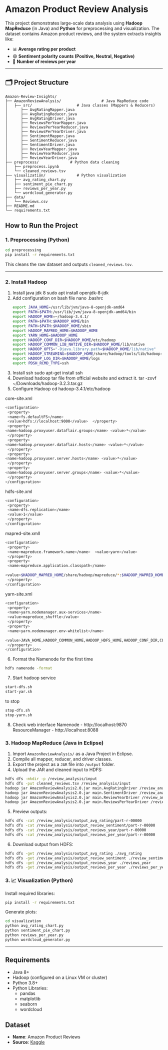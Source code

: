 
# Amazon Product Review Analysis

This project demonstrates large-scale data analysis using **Hadoop MapReduce** (in Java) and **Python** for preprocessing and visualization. The dataset contains Amazon product reviews, and the system extracts insights like:

- 📊 **Average rating per product**
- 😄 **Sentiment polarity counts (Positive, Neutral, Negative)**
- 📅 **Number of reviews per year**

---

## 🗂️ Project Structure

```
Amazon-Review-Insights/
├── AmazonReviewAnalysis/                  # Java MapReduce code
│   ├── src/                    # Java classes (Mappers & Reducers)
│      ├── AvgRatingMapper.java
│      ├── AvgRatingReducer.java
│      ├── AvgRatingDriver.java
│      ├── ReviewsPerYearMapper.java
│      ├── ReviewsPerYearReducer.java
│      ├── ReviewsPerYearDriver.java
│      ├── SentimentMapper.java
│      ├── SentimentReducer.java
│      ├── SentimentDriver.java            
│      ├── ReviewYearMapper.java            
│      ├── ReviewYearReducer.java
│      ├── ReviewYearDriver.java
├── preprocess/              # Python data cleaning
│   ├── preprocess.ipynb
│   └── cleaned_reviews.tsv
├── visualization/              # Python visualization
│   ├── avg_rating_chart.py
│   ├── sentiment_pie_chart.py
│   ├── reviews_per_year.py
│   └── wordcloud_generator.py
├── data/
│   └── Reviews.csv
├── README.md
└── requirements.txt
```


## How to Run the Project

### 1. Preprocessing (Python)

```bash
cd preprocessing
pip install -r requirements.txt
```

This cleans the raw dataset and outputs `cleaned_reviews.tsv`.

---

### 2. Install Hadoop
1. Install java jdk 8
    sudo apt install openjdk-8-jdk
2. Add configuration on bash file
    nano .bashrc
    ```bash
    export JAVA_HOME=/usr/lib/jvm/java-8-openjdk-amd64 
    export PATH=$PATH:/usr/lib/jvm/java-8-openjdk-amd64/bin 
    export HADOOP_HOME=~/hadoop-3.4.1/ 
    export PATH=$PATH:$HADOOP_HOME/bin 
    export PATH=$PATH:$HADOOP_HOME/sbin 
    export HADOOP_MAPRED_HOME=$HADOOP_HOME 
    export YARN_HOME=$HADOOP_HOME 
    export HADOOP_CONF_DIR=$HADOOP_HOME/etc/hadoop 
    export HADOOP_COMMON_LIB_NATIVE_DIR=$HADOOP_HOME/lib/native 
    export HADOOP_OPTS="-Djava.library.path=$HADOOP_HOME/lib/native" 
    export HADOOP_STREAMING=$HADOOP_HOME/share/hadoop/tools/lib/hadoop-streaming-3.4.1.jar
    export HADOOP_LOG_DIR=$HADOOP_HOME/logs 
    export PDSH_RCMD_TYPE=ssh
    ```
3. Install ssh
    sudo apt-get install ssh
4. Download hadoop tar file from official website and extract it.
    tar -zxvf ~/Downloads/hadoop-3.2.3.tar.gz 
5. Configure Hadoop
    cd hadoop-3.4.1/etc/hadoop

core-site.xml
```bash
<configuration> 
 <property> 
 <name>fs.defaultFS</name> 
 <value>hdfs://localhost:9000</value>  </property> 
 <property> 
<name>hadoop.proxyuser.dataflair.groups</name> <value>*</value> 
 </property> 
 <property> 
<name>hadoop.proxyuser.dataflair.hosts</name> <value>*</value> 
 </property> 
 <property> 
<name>hadoop.proxyuser.server.hosts</name> <value>*</value> 
 </property> 
 <property> 
<name>hadoop.proxyuser.server.groups</name> <value>*</value> 
 </property> 
</configuration>
```

hdfs-site.xml
```bash
<configuration> 
 <property> 
 <name>dfs.replication</name> 
 <value>1</value> 
 </property> 
</configuration>
```

mapred-site.xmll
```bash
<configuration> 
 <property> 
 <name>mapreduce.framework.name</name>  <value>yarn</value> 
 </property> 
 <property>
 <name>mapreduce.application.classpath</name> 
  
<value>$HADOOP_MAPRED_HOME/share/hadoop/mapreduce/*:$HADOOP_MAPRED_HOME/share/hadoop/mapreduce/lib/*</value> 
 </property> 
</configuration>
```

yarn-site.xml
```bash
<configuration> 
 <property> 
 <name>yarn.nodemanager.aux-services</name> 
 <value>mapreduce_shuffle</value> 
 </property> 
 <property> 
 <name>yarn.nodemanager.env-whitelist</name> 
  
<value>JAVA_HOME,HADOOP_COMMON_HOME,HADOOP_HDFS_HOME,HADOOP_CONF_DIR,CLASSPATH_PREP END_DISTCACHE,HADOOP_YARN_HOME,HADOOP_MAPRED_HOME</value> 
 </property> 
</configuration>
```
6. Format the Namenode for the first time
```bash
hdfs namenode -format
```

7. Start hadoop service
```bash
start-dfs.sh
start-yar.sh
```
to stop
```bash
stop-dfs.sh
stop-yarn.sh
```

8. Check web interface
Namenode - http://localhost:9870
ResourceManager - http://localhost:8088


### 3. Hadoop MapReduce (Java in Eclipse)

1. Import `AmazonReviewAnalysis/` as a Java Project in Eclipse.
2. Compile all mapper, reducer, and driver classes.
3. Export the project as a `JAR` file into `/output` folder.
4. Upload the JAR and cleaned input to HDFS:

```bash
hdfs dfs -mkdir -p /review_analysis/input
hdfs dfs -put cleaned_reviews.tsv /review_analysis/input
hadoop jar AmazonReviewAnalysis2.0.jar main.AvgRatingDriver /review_analysis/input /review_analysis/output_avg_rating
hadoop jar AmazonReviewAnalysis2.0.jar main.SentimentDriver /review_analysis/input /review_analysis/output_review_sentiment
hadoop jar AmazonReviewAnalysis2.0.jar main.ReviewYearDriver /review_analysis/input /review_analysis/output_reviews_year
hadoop jar AmazonReviewAnalysis2.0.jar main.ReviewsPerYearDriver /review_analysis/input /review_analysis/output_reviews_per_year

```
5. Preview outputs:
```bash
hdfs dfs -cat /review_analysis/output_avg_rating/part-r-00000
hdfs dfs -cat /review_analysis/output_review_sentiment/part-r-00000
hdfs dfs -cat /review_analysis/output_reviews_year/part-r-00000
hdfs dfs -cat /review_analysis/output_reviews_per_year/part-r-00000

```

6. Download output from HDFS:

```bash
hdfs dfs -get /review_analysis/output_avg_rating ./avg_rating
hdfs dfs -get /review_analysis/output_review_sentiment ./review_sentiment
hdfs dfs -get /review_analysis/output_reviews_year ./reviews_year
hdfs dfs -get /review_analysis/output_reviews_per_year ./reviews_per_year

```

### 3. 📈 Visualization (Python)

Install required libraries:

```bash
pip install -r requirements.txt
```

Generate plots:

```bash
cd visualization
python avg_rating_chart.py
python sentiment_pie_chart.py
python reviews_per_year.py
python wordcloud_generator.py
```

---

## Requirements

- Java 8+
- Hadoop (configured on a Linux VM or cluster)
- Python 3.8+
- Python Libraries:
  - pandas
  - matplotlib
  - seaborn
  - wordcloud

## Dataset

- **Name**: Amazon Product Reviews 
- **Source**: [Kaggle](https://www.kaggle.com/datasets/arhamrumi/amazon-product-reviews)


